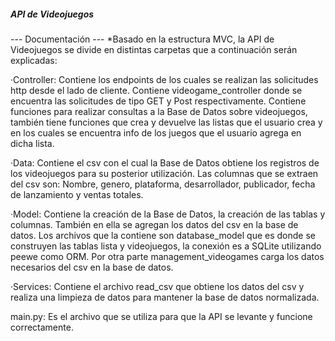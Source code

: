 ##### API de Videojuegos

--- Documentación ---
\*Basado en la estructura MVC, la API de Videojuegos se divide en distintas carpetas que a continuación serán explicadas:

·Controller: Contiene los endpoints de los cuales se realizan las solicitudes http desde el lado de cliente. Contiene videogame_controller donde se encuentra las solicitudes de tipo GET y Post respectivamente. Contiene funciones para realizar consultas a la Base de Datos sobre videojuegos, también tiene funciones que crea y
devuelve las listas que el usuario crea y en los cuales se encuentra info de los juegos que el usuario agrega en dicha lista.

·Data: Contiene el csv con el cual la Base de Datos obtiene los registros de los videojuegos para su posterior utilización. Las columnas que se extraen del csv son: Nombre, genero, plataforma, desarrollador, publicador, fecha de lanzamiento y ventas totales.

·Model: Contiene la creación de la Base de Datos, la creación de las tablas y columnas. También en ella se agregan los datos del csv en la base de datos.
Los archivos que la contiene son database_model que es donde se construyen las tablas lista y videojuegos, la conexión es a SQLite utilizando peewe como ORM.
Por otra parte management_videogames carga los datos necesarios del csv en la base de datos.

·Services: Contiene el archivo read_csv que obtiene los datos del csv y realiza una limpieza de datos para mantener la base de datos normalizada.

main.py: Es el archivo que se utiliza para que la API se levante y funcione correctamente.
